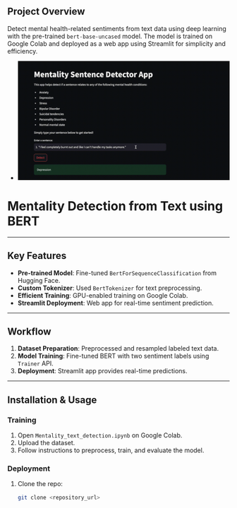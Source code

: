 ## Project Overview
Detect mental health-related sentiments from text data using deep learning with the pre-trained `bert-base-uncased` model. The model is trained on Google Colab and deployed as a web app using Streamlit for simplicity and efficiency.

* ![Uploading mentality-detection.gif…](https://github.com/RickyDoan/DL-NLP-Mentality-Detection-System/blob/main/mentality-detection.gif)
# Mentality Detection from Text using BERT
---

## Key Features
- **Pre-trained Model**: Fine-tuned `BertForSequenceClassification` from Hugging Face.
- **Custom Tokenizer**: Used `BertTokenizer` for text preprocessing.
- **Efficient Training**: GPU-enabled training on Google Colab.
- **Streamlit Deployment**: Web app for real-time sentiment prediction.

---

## Workflow
1. **Dataset Preparation**: Preprocessed and resampled labeled text data.
2. **Model Training**: Fine-tuned BERT with two sentiment labels using `Trainer` API.
3. **Deployment**: Streamlit app provides real-time predictions.

---

## Installation & Usage
### Training
1. Open `Mentality_text_detection.ipynb` on Google Colab.
2. Upload the dataset.
3. Follow instructions to preprocess, train, and evaluate the model.

### Deployment
1. Clone the repo:
   ```bash
   git clone <repository_url>

